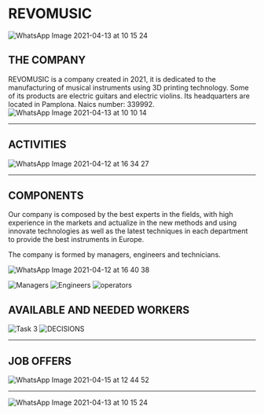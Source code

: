 # REVOMUSIC

![WhatsApp Image 2021-04-13 at 10 15 24](https://user-images.githubusercontent.com/78742466/114520206-7c785400-9c41-11eb-8a31-78d66b2c9367.jpeg)

## THE COMPANY
REVOMUSIC is a company created in 2021, it is dedicated to the manufacturing of musical instruments using 3D printing technology. Some of its products are electric guitars and electric violins. Its headquarters are located in Pamplona. Naics number: 339992.
![WhatsApp Image 2021-04-13 at 10 10 14](https://user-images.githubusercontent.com/78742466/114520252-89954300-9c41-11eb-976e-78ff4fc8b113.jpeg)

***
## ACTIVITIES

![WhatsApp Image 2021-04-12 at 16 34 27](https://user-images.githubusercontent.com/78742466/114412057-0cb88980-9bad-11eb-9138-1ec18c1382a8.jpeg)
***
## COMPONENTS

Our company is composed by the best experts in the fields, with high experience in the markets and actualize in the new methods and using innovate technologies as well as the latest techniques in each department to provide the best instruments in Europe.

The company is formed by managers, engineers and technicians. 

![WhatsApp Image 2021-04-12 at 16 40 38](https://user-images.githubusercontent.com/78742466/114413128-fd860b80-9bad-11eb-9049-6ce91f6169b9.jpeg)

![Managers](https://user-images.githubusercontent.com/78742466/116724812-64def080-a9e1-11eb-98b1-616aa69e6db2.jpeg)
![Engineers](https://user-images.githubusercontent.com/78742466/116783319-65819080-aa8e-11eb-8df4-171576426026.jpeg)
![operators](https://user-images.githubusercontent.com/78742466/116816669-325d0100-ab63-11eb-91ec-e89deead2e9a.jpeg)

## AVAILABLE AND NEEDED WORKERS
![Task 3](https://user-images.githubusercontent.com/78742466/117105430-4761ac00-ad7e-11eb-9851-58c459c8b109.jpeg)
![DECISIONS](https://user-images.githubusercontent.com/78742466/117155756-54ea5680-adbd-11eb-9826-558edcea4a8a.jpeg)


***
## JOB OFFERS

![WhatsApp Image 2021-04-15 at 12 44 52](https://user-images.githubusercontent.com/78742466/114992817-72ea2880-9e9b-11eb-8a16-d8f1c73d6559.jpeg)
***
![WhatsApp Image 2021-04-13 at 10 15 24](https://user-images.githubusercontent.com/78742466/114520206-7c785400-9c41-11eb-8a31-78d66b2c9367.jpeg)

